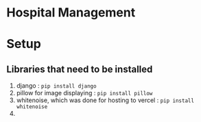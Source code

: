 # Hospital Management




# Setup
## Libraries that need to be installed
1. django : `pip install django`<br>
2. pillow for image displaying : `pip install pillow`<br>
3. whitenoise, which was done for hosting to vercel : `pip install whitenoise`<br>
4. 